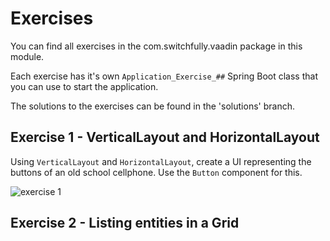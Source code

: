 # Exercises
You can find all exercises in the com.switchfully.vaadin package in this module.

Each exercise has it's own `Application_Exercise_##` Spring Boot class that you can use to start the application.

The solutions to the exercises can be found in the 'solutions' branch.

## Exercise 1 - VerticalLayout and HorizontalLayout
Using `VerticalLayout` and `HorizontalLayout`, create a UI representing the buttons of an old school cellphone.
Use the `Button` component for this.

![exercise 1](https://raw.githubusercontent.com/stevendecock/vaadinbooking/master/exercises/images/exercise-01.PNG)

## Exercise 2 - Listing entities in a Grid

